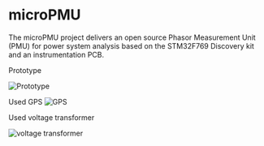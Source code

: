 # microPMU
The microPMU project delivers an open source Phasor Measurement Unit (PMU) for power system analysis based on the STM32F769 Discovery kit and an instrumentation PCB.

Prototype

![Prototype](https://github.com/gustavowd/microPMU/blob/main/Images/prototype.jpg)

Used GPS
![GPS](https://github.com/gustavowd/microPMU/blob/main/Images/GPS.jpg)

Used voltage transformer

![voltage transformer](https://github.com/gustavowd/microPMU/blob/main/Images/voltage_transformer.jpg)

